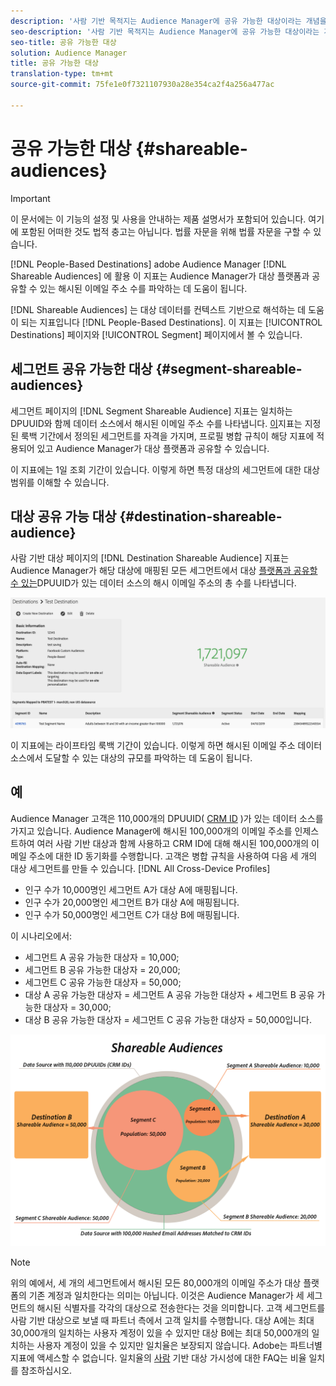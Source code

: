 ```yaml
---
description: '사람 기반 목적지는 Audience Manager에 공유 가능한 대상이라는 개념을 도입합니다. 이 지표는 Audience Manager가 대상 플랫폼과 공유할 수 있는 해시된 이메일 주소 수를 파악하는 데 도움이 됩니다. '
seo-description: '사람 기반 목적지는 Audience Manager에 공유 가능한 대상이라는 개념을 도입합니다. 이 지표는 Audience Manager가 대상 플랫폼과 공유할 수 있는 해시된 이메일 주소 수를 파악하는 데 도움이 됩니다. '
seo-title: 공유 가능한 대상
solution: Audience Manager
title: 공유 가능한 대상
translation-type: tm+mt
source-git-commit: 75fe1e0f7321107930a28e354ca2f4a256a477ac

---
```



# 공유 가능한 대상 {#shareable-audiences}

>[!IMPORTANT]
>이 문서에는 이 기능의 설정 및 사용을 안내하는 제품 설명서가 포함되어 있습니다. 여기에 포함된 어떠한 것도 법적 충고는 아닙니다. 법률 자문을 위해 법률 자문을 구할 수 있습니다.

[!DNL People-Based Destinations] adobe Audience Manager [!DNL Shareable Audiences] 에 활용 이 지표는 Audience Manager가 대상 플랫폼과 공유할 수 있는 해시된 이메일 주소 수를 파악하는 데 도움이 됩니다.

[!DNL Shareable Audiences] 는 대상 데이터를 컨텍스트 기반으로 해석하는 데 도움이 되는 지표입니다 [!DNL People-Based Destinations]. 이 지표는 [!UICONTROL Destinations] 페이지와 [!UICONTROL Segment] 페이지에서 볼 수 있습니다.

## 세그먼트 공유 가능한 대상 {#segment-shareable-audiences}

세그먼트 페이지의 [!DNL Segment Shareable Audience] 지표는 일치하는 DPUUID와 함께 데이터 소스에서 해시된 이메일 주소 수를 나타냅니다. [이](../../reference/ids-in-aam.md)지표는 지정된 룩백 기간에서 정의된 세그먼트를 자격을 가지며, 프로필 병합 규칙이 해당 지표에 적용되어 있고 Audience Manager가 대상 플랫폼과 공유할 수 있습니다.

이 지표에는 1일 조회 기간이 있습니다. 이렇게 하면 특정 대상의 세그먼트에 대한 대상 범위를 이해할 수 있습니다.

## 대상 공유 가능 대상 {#destination-shareable-audience}

사람 기반 대상 페이지의 [!DNL Destination Shareable Audience] 지표는 Audience Manager가 해당 대상에 매핑된 모든 세그먼트에서 대상 [플랫폼과 공유할 수 있는](../../reference/ids-in-aam.md)DPUUID가 있는 데이터 소스의 해시 이메일 주소의 총 수를 나타냅니다.

![공유 가능한 고객](assets/dest-shareable-audiences.png)

이 지표에는 라이프타임 룩백 기간이 있습니다. 이렇게 하면 해시된 이메일 주소 데이터 소스에서 도달할 수 있는 대상의 규모를 파악하는 데 도움이 됩니다.

## 예

Audience Manager 고객은 110,000개의 DPUUID( [CRM ID](../../reference/ids-in-aam.md) )가 있는 데이터 소스를 가지고 있습니다. Audience Manager에 해시된 100,000개의 이메일 주소를 인제스트하여 여러 사람 기반 대상과 함께 사용하고 CRM ID에 대해 해시된 100,000개의 이메일 주소에 대한 ID 동기화를 수행합니다. 고객은 병합 규칙을 사용하여 다음 세 개의 대상 세그먼트를 만들 수 있습니다. [!DNL All Cross-Device Profiles]

* 인구 수가 10,000명인 세그먼트 A가 대상 A에 매핑됩니다.
* 인구 수가 20,000명인 세그먼트 B가 대상 A에 매핑됩니다.
* 인구 수가 50,000명인 세그먼트 C가 대상 B에 매핑됩니다.

이 시나리오에서:

* 세그먼트 A 공유 가능한 대상자 = 10,000;
* 세그먼트 B 공유 가능한 대상자 = 20,000;
* 세그먼트 C 공유 가능한 대상자 = 50,000;
* 대상 A 공유 가능한 대상자 = 세그먼트 A 공유 가능한 대상자 + 세그먼트 B 공유 가능한 대상자 = 30,000;
* 대상 B 공유 가능한 대상자 = 세그먼트 C 공유 가능한 대상자 = 50,000입니다.

![shareable-audiences-diagram](assets/shareable-audiences.png)

>[!NOTE]
>
>위의 예에서, 세 개의 세그먼트에서 해시된 모든 80,000개의 이메일 주소가 대상 플랫폼의 기존 계정과 일치한다는 의미는 아닙니다. 이것은 Audience Manager가 세 세그먼트의 해시된 식별자를 각각의 대상으로 전송한다는 것을 의미합니다. 고객 세그먼트를 사람 기반 대상으로 보낼 때 파트너 측에서 고객 일치를 수행합니다. 대상 A에는 최대 30,000개의 일치하는 사용자 계정이 있을 수 있지만 대상 B에는 최대 50,000개의 일치하는 사용자 계정이 있을 수 있지만 일치율은 보장되지 않습니다. Adobe는 파트너별 지표에 액세스할 수 없습니다. 일치율의 [사람](../../faq/faq-people-based-destinations.md#match-rates) 기반 대상 가시성에 대한 FAQ는 비율 일치를 참조하십시오.
